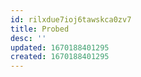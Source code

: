 ```yaml
---
id: rilxdue7ioj6tawskca0zv7
title: Probed
desc: ''
updated: 1670188401295
created: 1670188401295
---
```

